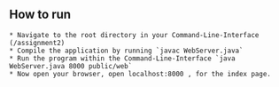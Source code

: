 ## How to run

    * Navigate to the root directory in your Command-Line-Interface (/assignment2)
    * Compile the application by running `javac WebServer.java`
    * Run the program within the Command-Line-Interface `java WebServer.java 8000 public/web`
    * Now open your browser, open localhost:8000 , for the index page.